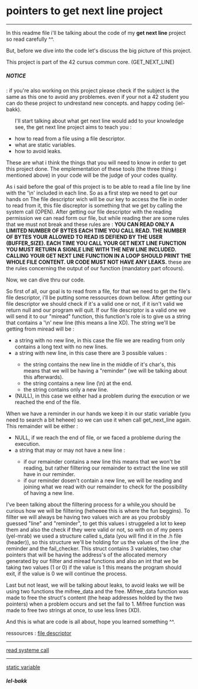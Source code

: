 
<h1> pointers to get next line project </h1>
<hr>
<p>
In this readme file i'll be talking about the code of my <b>get next line</b> project so read carefully ^^.

But, before we dive into the code let's discuss the big picture of this project.
</p>
<div>
This project is part of the 42 cursus commun core. (GET_NEXT_LINE)
	<h5>NOTICE</h5> : if you're also working on this project please check if the subject is the same as this one to avoid any problemes.
        even if your not a 42 student you can do these project to undrestand new concepts.
        and happy coding (iel-bakk).
</div>
<div>
<ul>
	<p>I'll start talking about what get next line would add to your knowledge see, the get next line project aims to teach you :</p>
	<li> how to read from a file using a file descriptor.</li>
	<li> what are static variables.</li>
	<li> how to avoid leaks.</li>
	</ul>
</div>

These are what i think the things that you will need to know in order to get this project done.
The emplementation of these tools (the three thing i mentioned above) in your code will be the judge of your codes quality.

As i said before the goal of this project is to be able to read a file line by line with the '\n' included in each line.
So as a first step we need to get our hands on The file descriptor wich will be our key to access the file in order to read from it, this file discreptor is something that we get by calling the system call (OPEN).
After getting our file descriptor with the reading permission we can read form our file, but while reading ther are some rules that we must not break and these rules are :
        <b>YOU CAN READ ONLY A LIMITED NUMBER OF BYTES EACH TIME YOU CALL READ.
        THE NUMBER OF BYTES YOUR ALLOWED TO READ IS DEFIEND BY THE USER (BUFFER_SIZE).
        EACH TIME YOU CALL YOUR GET NEXT LINE FUNCTION YOU MUST RETURN A SIGNLE LINE WITH THE NEW LINE INCLUDED.
        CALLING YOUR GET NEXT LINE FUNCTION IN A LOOP SHOULD PRINT THE WHOLE FILE CONTENT.
        UR CODE MUST NOT HAVE ANY LEAKS.</b>
these are the rules concerning the output of our function (mandatory part ofcours).

Now, we can dive thru our code.

So first of all, our goal is to read from a file, for that we need to get the file's file descriptor, i'll be putting some ressources down bellow.
After getting our file descriptor we should check if it's a valid one or not, if it isn't valid we return null and our program will quit.
If our file descriptor is a valid one we will send it to our "miread" function, this function's role is to give us a string that contains a '\n' new line  (this means a line XD).
The string we'll be getting from miread will be :
<ul>
	<li>a string with no new line, in this case the file we are reading from only contains a long text with no new lines.</li>
	<li>a string with new line, in this case there are 3 possible values :</li>
	<ul>
			<li> the string contains the new line in the middle of it's char's, this means that we will be having a "reminder" (we will be talking about this afterwards).</li>
			<li> the string contains a new line (\n) at the end.</li>
			<li>the string contains only a new line.</li>
	</ul>
	<li> (NULL), in this case we either had a problem during the execution or we reached the end of the file.</li>
</ul>

When we have a reminder in our hands we keep it in our static variable (you need to search a bit heheee) so we can use it when call get_next_line again.
This remainder will be either :
<ul>
	<li>NULL, if we reach the end of file, or we faced a probleme during the execution.</li>
	<li>a string that may or may not have a new line :</li>
	<ul>	
		<li>if our remainder contains a new line this means that we won't be reading, but rather filltering our remainder to extract the line we still have in our reminder.</li>
		<li>if our reminder dosen't contain a new line, we will be reading and joining what we read with our remainder to check for the possibility of having a new line.</li>
	</ul>
</ul>
<p>
I've been talking about the filltering process for a while,you should be curious how we will be filltering (heheeee this is where the fun beggins).
To fillter we will always be having two values wich are as you probsbly guessed "line" and "reminder", to get this values i struggeled a lot to keep them and also the check if they were valid or not, so with on of my peers (yel-mrab) we used a structure called s_data (you will find it in the .h file (header)), so this structure we'll be holding for us the values of the line ,the reminder and the fail_checker.
This struct contains 3 variables, two char pointers that will be having the address's of the allocated memory generated by our fillter and miread functions and also an int that we be taking two values (1 or 0) if the value is 1 this means the program should exit, if the value is 0 we will continue the process.
</p>

Last but not least, we will be talking about leaks, to avoid leaks we will be using two functions the mifree_data and the free.
Mifree_data function was made to free the struct's content (the heap addresses holded by the two pointers) when a problem occurs and set the fail to 1.
Mifree function was made to free two strings at once, to use less lines (XD).

And this is what are code is all about, hope you learned something ^^.

ressources :
                        <a href="https://stackoverflow.com/questions/5256599/what-are-file-descriptors-explained-in-simple-terms">file descriptor</a>
			<hr>
                        <a href="https://www.geeksforgeeks.org/input-output-system-calls-c-create-open-close-read-write/">read systeme call</a>
                        <hr>
			<a href="https://www.tutorialspoint.com/where-are-static-variables-stored-in-c-cplusplus#:~:text=Static%20variables%20are%20variables%20that,is%20the%20entire%20program%20run.&">static variable</a>
															<h5>Iel-bakk</h5>
